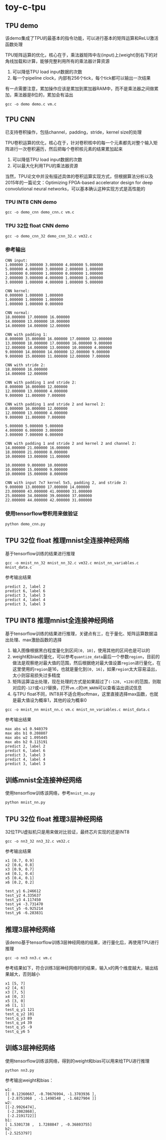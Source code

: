 # toy-c-tpu

## TPU demo

该demo集成了TPU的最基本的指令功能，可以进行基本的矩阵运算和ReLU激活函数处理

TPU矩阵运算的优化，核心在于，乘法器矩阵中左(input)上(weight)到右下的对角线加载和计算，能够完整利用所有的乘法器计算资源
1. 可以降低TPU load input数据的次数
2. 每一个pipeline clock，内部有256个tick，每个tick都可以输出一次结果

有一点需要注意，累加操作应该是累加到累加器RAM中，而不是乘法器之间做累加，乘法器是8位的，累加会有溢出

```
gcc -o demo demo.c vm.c
```

## TPU CNN

已支持卷积操作，包括channel，padding，stride，kernel size的处理

TPU卷积运算的优化，核心在于，针对卷积核中的每一个元素都先对整个输入矩阵进行一次卷积遍历，然后把每个卷积核元素的结果累加起来
1. 可以降低TPU load input数据的次数
2. 可以最大化利用TPU的乘法器资源

当然，TPU论文中并没有描述具体的卷积运算实现方式，但根据算法分析以及2015年的一篇论文：Optimizing FPGA-based accelerator design for deep convolutional neural networks，可以基本确认这种实现方式是高性能的

### TPU INT8 CNN demo

```
gcc -o demo_cnn demo_cnn.c vm.c
```

### TPU 32位 float CNN demo

```
gcc -o demo_cnn_32 demo_cnn_32.c vm32.c
```

### 参考输出
```
CNN input:
1.000000 2.000000 3.000000 4.000000 5.000000
5.000000 4.000000 3.000000 2.000000 1.000000
1.000000 0.000000 1.000000 0.000000 1.000000
2.000000 3.000000 4.000000 1.000000 1.000000
3.000000 1.000000 4.000000 1.000000 5.000000

CNN kernel:
0.000000 1.000000 1.000000
1.000000 1.000000 1.000000
1.000000 1.000000 0.000000

CNN normal:
18.000000 17.000000 16.000000
14.000000 13.000000 10.000000
14.000000 14.000000 12.000000

CNN with padding 1:
8.000000 15.000000 16.000000 17.000000 12.000000
13.000000 18.000000 17.000000 16.000000 9.000000
12.000000 14.000000 13.000000 10.000000 4.000000
9.000000 14.000000 14.000000 12.000000 9.000000
9.000000 15.000000 11.000000 12.000000 7.000000

CNN with stride 2:
18.000000 16.000000
14.000000 12.000000

CNN with padding 1 and stride 2:
8.000000 16.000000 12.000000
12.000000 13.000000 4.000000
9.000000 11.000000 7.000000

CNN with padding 1 and stride 2 and kernel 2:
8.000000 16.000000 12.000000
12.000000 13.000000 4.000000
9.000000 11.000000 7.000000

5.000000 5.000000 5.000000
4.000000 6.000000 3.000000
3.000000 7.000000 6.000000

CNN with padding 1 and stride 2 and kernel 2 and channel 2:
14.000000 21.000000 16.000000
18.000000 21.000000 8.000000
10.000000 13.000000 11.000000

10.000000 9.000000 10.000000
10.000000 15.000000 9.000000
10.000000 15.000000 8.000000

CNN with input 7x7 kernel 5x5, padding 2, and stride 2:
9.000000 13.000000 17.000000 14.000000
23.000000 43.000000 41.000000 31.000000
25.000000 34.000000 39.000000 37.000000
22.000000 44.000000 42.000000 31.000000
```

### 使用tensorflow卷积用来做验证
```
python demo_cnn.py
```

## TPU 32位 float 推理mnist全连接神经网络

基于tensorflow训练的结果进行推理
```
gcc -o mnist_nn_32 mnist_nn_32.c vm32.c mnist_nn_variables.c mnist_data.c
```

参考输出结果
```
predict 2, label 2
predict 6, label 6
predict 3, label 3
predict 4, label 4
predict 3, label 3
```

## TPU INT8 推理mnist全连接神经网络

基于tensorflow训练的结果进行推理，关键点有三，在于量化、矩阵运算数据溢出处理、max激励函数的选择
1. 输入图像根据黑白程度量化到区间`[0, 10]`，使用其他的区间也是可以的
2. weight和bias的量化，可以参考`quantize_data`最后一个参数`region`，目前的做法是观察绝对最大值的范围，然后根据绝对最大值设置`region`进行量化，在这里使用的`region`是16，也就是量化到`[0, 16]`，如果`region`太大容易溢出，太小则容易损失过多精度
3. 矩阵运算溢出处理，现在处理的方式是如果超过了`(-128, +128)`的范围，则取对应的`-127`或`+127`替换，打开`vm.c`的`VM_WARN`可以查看溢出调试信息
4. 与TPU float不同，INT8并不适合用softmax，这里直接选择max函数，也就是最大值设为概率1，其他的设为概率0
```
gcc -o mnist_nn mnist_nn.c vm.c mnist_nn_variables.c mnist_data.c
```

参考输出结果
```
max abs w1 0.940379
max abs b1 0.208807
max abs w2 1.095445
max abs b2 0.115191
predict 2, label 2
predict 6, label 6
predict 3, label 3
predict 4, label 4
predict 3, label 3
```

## 训练mnist全连接神经网络

使用tensorflow训练该网络，参考`mnist_nn.py`
```
python mnist_nn.py
```

## TPU 32位 float 推理3层神经网络

32位TPU虚拟机只是用来做对比验证，最终芯片实现的还是INT8
```
gcc -o nn3_32 nn3_32.c vm32.c
```

参考输出结果
```
x1 [0.7, 0.9]
x2 [0.6, 0.8]
x3 [0.9, 0.7]
x4 [0.1, 0.4]
x5 [0.4, 0.1]
x6 [0.2, 0.2]

test_y1 6.246612
test_y2 4.335637
test_y3 4.117450
test_y4 -3.731470
test_y5 -6.925214
test_y6 -6.283831
```

## 推理3层神经网络

该demo基于tensorflow训练3层神经网络的结果，进行量化后，再使用TPU进行推理
```
gcc -o nn3 nn3.c vm.c
```

参考结果如下，符合训练3层神经网络时的结果，输入x的两个维度越大，输出结果越大，否则越小
```
x1 [5, 7]
x2 [4, 6]
x3 [7, 5]
x4 [0, 3]
x5 [3, 0]
x6 [1, 1]
test_q_y1 121
test_q_y2 101
test_q_y3 89
test_q_y4 39
test_q_y5 -9
test_q_y6 5

```

## 训练3层神经网络

使用tensorflow训练该网络，得到的weight和bias可以用来给TPU进行推理

```
python nn3.py
```

参考输出weight和bias：
```
w1:
[[ 0.12360667, -0.70676994, -1.3703936 ],
 [-2.8751068 , -1.1498548 , -1.6827904 ]]
w2:
[[-2.9926474],
 [-2.2082868],
 [-2.2191722]]
b1:
[ 1.5301738 ,  1.7288847 , -0.36803755]
b2:
[-2.5253797]
```
